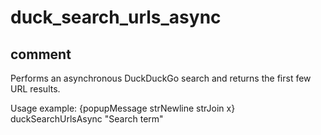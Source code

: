 # duck_search_urls_async
## comment

Performs an asynchronous DuckDuckGo search and returns the first few URL results.

Usage example:
{popupMessage strNewline strJoin x} duckSearchUrlsAsync "Search term"